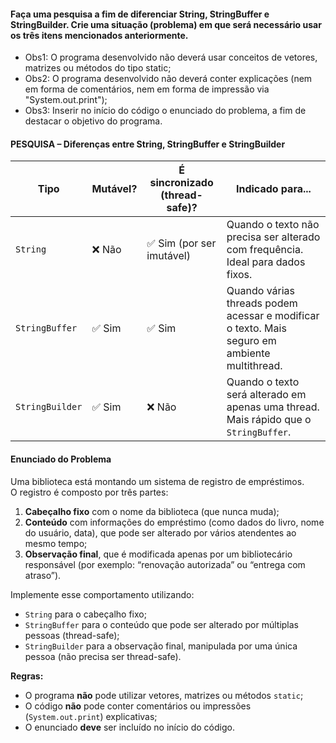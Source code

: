 #### Faça uma pesquisa a fim de diferenciar String, StringBuffer e StringBuilder. Crie uma situação (problema) em que será necessário usar os três itens mencionados anteriormente.
* Obs1: O programa desenvolvido não deverá usar conceitos de vetores, matrizes ou métodos do tipo static;
* Obs2: O programa desenvolvido não deverá conter explicações (nem em forma de comentários, nem em forma de impressão via "System.out.print");
* Obs3: Inserir no início do código o enunciado do problema, a fim de destacar o objetivo do programa.

#### PESQUISA – Diferenças entre String, StringBuffer e StringBuilder

| Tipo           | Mutável? | É sincronizado (thread-safe)? | Indicado para...                             |
|----------------|----------|-------------------------------|----------------------------------------------|
| `String`       | ❌ Não    | ✅ Sim (por ser imutável)      | Quando o texto não precisa ser alterado com frequência. Ideal para dados fixos. |
| `StringBuffer` | ✅ Sim    | ✅ Sim                         | Quando várias threads podem acessar e modificar o texto. Mais seguro em ambiente multithread. |
| `StringBuilder`| ✅ Sim    | ❌ Não                         | Quando o texto será alterado em apenas uma thread. Mais rápido que o `StringBuffer`. |


#### Enunciado do Problema

Uma biblioteca está montando um sistema de registro de empréstimos.  
O registro é composto por três partes:

1. **Cabeçalho fixo** com o nome da biblioteca (que nunca muda);
2. **Conteúdo** com informações do empréstimo (como dados do livro, nome do usuário, data), que pode ser alterado por vários atendentes ao mesmo tempo;
3. **Observação final**, que é modificada apenas por um bibliotecário responsável (por exemplo: “renovação autorizada” ou “entrega com atraso”).

Implemente esse comportamento utilizando:

- `String` para o cabeçalho fixo;
- `StringBuffer` para o conteúdo que pode ser alterado por múltiplas pessoas (thread-safe);
- `StringBuilder` para a observação final, manipulada por uma única pessoa (não precisa ser thread-safe).

**Regras:**
- O programa **não** pode utilizar vetores, matrizes ou métodos `static`;
- O código **não** pode conter comentários ou impressões (`System.out.print`) explicativas;
- O enunciado **deve** ser incluído no início do código.


